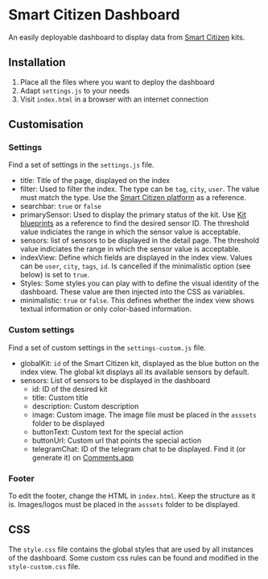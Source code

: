 # Smart Citizen Dashboard

An easily deployable dashboard to display data from [Smart Citizen](https://smartcitizen.me/) kits.

## Installation

1. Place all the files where you want to deploy the dashboard
2. Adapt `settings.js` to your needs
3. Visit `index.html` in a browser with an internet connection

## Customisation

### Settings

Find a set of settings in the `settings.js` file.

- title: Title of the page, displayed on the index
- filter: Used to filter the index. The type can be `tag`, `city`, `user`. The value must match the type. Use the [Smart Citizen platform](https://smartcitizen.me/kits/) as a reference.
- searchbar: `true` or `false`
- primarySensor: Used to display the primary status of the kit. Use [Kit blueprints](https://codepen.io/pral2a/full/WgQBvP) as a reference to find the desired sensor ID. The threshold value indiciates the range in which the sensor value is acceptable.
- sensors: list of sensors to be displayed in the detail page. The threshold value indiciates the range in which the sensor value is acceptable.
- indexView: Define which fields are displayed in the index view. Values can be `user`, `city`, `tags`, `id`. Is cancelled if the minimalistic option (see below) is set to `true`.
- Styles: Some styles you can play with to define the visual identity of the dashboard. These value are then injected into the CSS as variables.
- minimalistic: `true` or `false`. This defines whether the index view shows textual information or only color-based information.

### Custom settings

Find a set of custom settings in the `settings-custom.js` file.

- globalKit: `id` of the Smart Citizen kit, displayed as the blue button on the index view. The global kit displays all its available sensors by default.
- sensors: List of sensors to be displayed in the dashboard
  - id: ID of the desired kit
  - title: Custom title
  - description: Custom description
  - image: Custom image. The image file must be placed in the `asssets` folder to be displayed
  - buttonText: Custom text for the special action
  - buttonUrl: Custom url that points the special action
  - telegramChat: ID of the telegram chat to be displayed. Find it (or generate it) on [Comments.app](https://comments.app/manage)

### Footer

To edit the footer, change the HTML in `index.html`. Keep the structure as it is. Images/logos must be placed in the `asssets` folder to be displayed.

## CSS

The `style.css` file contains the global styles that are used by all instances of the dashboard. Some custom css rules can be found and modified in the `style-custom.css` file.